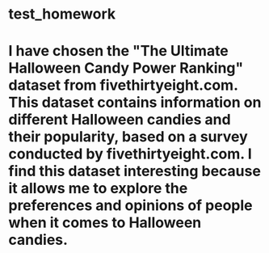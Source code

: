 # test_homework
# I have chosen the "The Ultimate Halloween Candy Power Ranking" dataset from fivethirtyeight.com. This dataset contains information on different Halloween candies and their popularity, based on a survey conducted by fivethirtyeight.com. I find this dataset interesting because it allows me to explore the preferences and opinions of people when it comes to Halloween candies.

